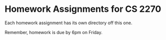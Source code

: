Homework Assignments for CS 2270
=======

Each homework assignment has its own directory off this one. 

Remember, homework is due by 6pm on Friday.

